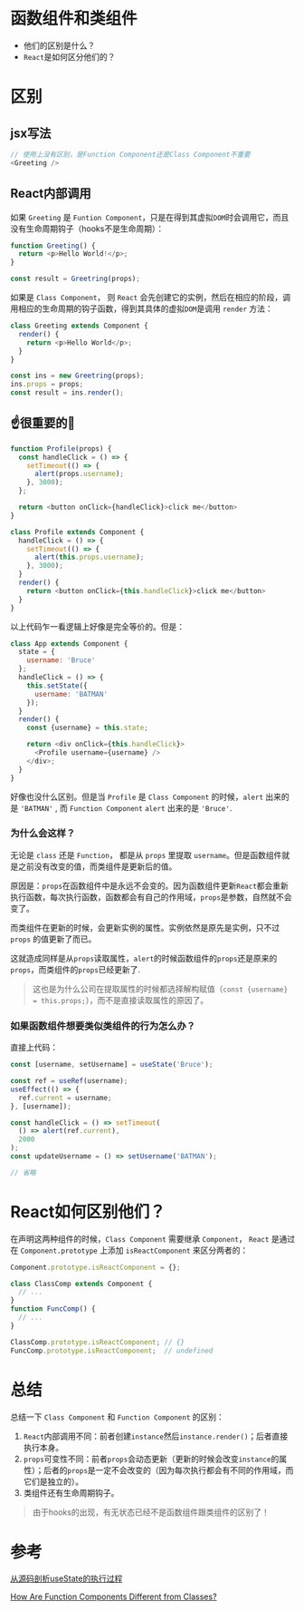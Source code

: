 # 函数组件和类组件
+ 他们的区别是什么？
+ `React`是如何区分他们的？

# 区别
## jsx写法
```js
// 使用上没有区别，是Function Component还是Class Component不重要
<Greeting />
```
## React内部调用
如果 `Greeting` 是 `Funtion Component`，只是在得到其虚拟`DOM`时会调用它，而且没有生命周期钩子（hooks不是生命周期）：
```js
function Greeting() {
  return <p>Hello World!</p>;
}

const result = Greetring(props);
```

如果是 `Class Component`， 则 `React` 会先创建它的实例，然后在相应的阶段，调用相应的生命周期的钩子函数，得到其具体的虚拟`DOM`是调用 `render` 方法：
```js
class Greeting extends Component {
  render() {
    return <p>Hello World</p>;
  }
}

const ins = new Greetring(props);
ins.props = props;
const result = ins.render();
```
## ☝️很重要的🌰
```js
function Profile(props) {
  const handleClick = () => {
    setTimeout(() => {
      alert(props.username);
    }, 3000);
  };

  return <button onClick={handleClick}>click me</button>
}

class Profile extends Component {
  handleClick = () => {
    setTimeout(() => {
      alert(this.props.username);
    }, 3000);
  }
  render() {
    return <button onClick={this.handleClick}>click me</button>
  }
}
```
以上代码乍一看逻辑上好像是完全等价的。但是：
```js
class App extends Component {
  state = {
    username: 'Bruce'
  };
  handleClick = () => {
    this.setState({
      username: 'BATMAN'
    });
  }
  render() {
    const {username} = this.state;

    return <div onClick={this.handleClick}>
      <Profile username={username} />
    </div>;
  }
}
```
好像也没什么区别。但是当 `Profile` 是 `Class Component` 的时候，`alert` 出来的是 `'BATMAN'` , 而 `Function Component` `alert` 出来的是 `'Bruce'`.

### 为什么会这样？

无论是 `class` 还是 `Function`， 都是从 `props` 里提取 `username`。但是函数组件就是之前没有改变的值，而类组件是更新后的值。

原因是：`props`在函数组件中是永远不会变的。因为函数组件更新`React`都会重新执行函数，每次执行函数，函数都会有自己的作用域，`props`是参数，自然就不会变了。

而类组件在更新的时候，会更新实例的属性。实例依然是原先是实例，只不过`props` 的值更新了而已。

这就造成同样是从`props`读取属性，`alert`的时候函数组件的`props`还是原来的`props`，而类组件的`props`已经更新了.
> 这也是为什么公司在提取属性的时候都选择解构赋值（`const {username} = this.props;`），而不是直接读取属性的原因了。

### 如果函数组件想要类似类组件的行为怎么办？
直接上代码：
```js
const [username, setUsername] = useState('Bruce');

const ref = useRef(username);
useEffect(() => {
  ref.current = username;
}, [username]);

const handleClick = () => setTimeout(
  () => alert(ref.current),
  2000
);
const updateUsername = () => setUsername('BATMAN');

// 省略
```

# React如何区别他们？
在声明这两种组件的时候，`Class Component` 需要继承 `Component`， `React` 是通过在 `Component.prototype` 上添加 `isReactComponent` 来区分两者的：
```js
Component.prototype.isReactComponent = {};

class ClassComp extends Component {
  // ...
}
function FuncComp() {
  // ...
}

ClassComp.prototype.isReactComponent; // {}
FuncComp.prototype.isReactComponent;  // undefined
```

# 总结
总结一下 `Class Component` 和 `Function Component` 的区别：
1. `React`内部调用不同：前者创建`instance`然后`instance.render()`；后者直接执行本身。
2. `props`可变性不同：前者`props`会动态更新（更新的时候会改变`instance`的属性）；后者的`props`是一定不会改变的（因为每次执行都会有不同的作用域，而它们是独立的）。
3.  类组件还有生命周期钩子。

> 由于hooks的出现，有无状态已经不是函数组件跟类组件的区别了！

# 参考
[从源码剖析useState的执行过程](https://juejin.im/post/5cc809d2f265da036c579620)

[How Are Function Components Different from Classes?](https://overreacted.io/how-are-function-components-different-from-classes/)